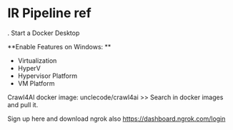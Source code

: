 # IR Pipeline ref
.
Start a Docker Desktop 

**Enable Features on Windows: ** 
- Virtualization
- HyperV
- Hypervisor Platform
- VM Platform


Crawl4AI docker image: unclecode/crawl4ai >> Search in docker images and pull it.

Sign up here and download ngrok also
https://dashboard.ngrok.com/login


